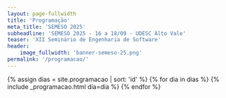 ```yaml
---
layout: page-fullwidth
title: 'Programação'
meta_title: 'SEMESO 2025'
subheadline: 'SEMESO 2025 - 16 a 18/09 - UDESC Alto Vale'
teaser: 'XII Seminário de Engenharia de Software'
header:
    image_fullwidth: 'banner-semeso-25.png'
permalink: '/programacao/'
---
```


{% assign dias = site.programacao | sort: 'id' %}
{% for dia in dias %}
{% include _programacao.html dia=dia %}
{% endfor %}
